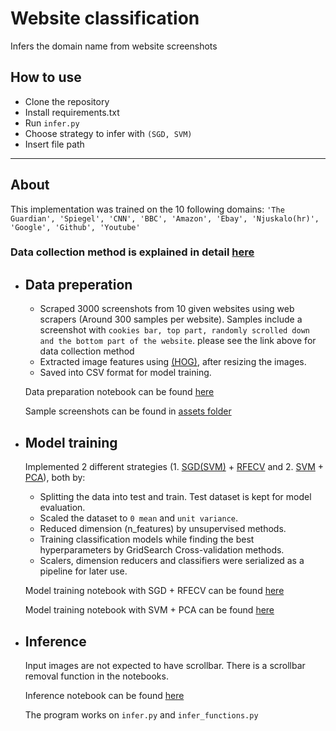 # Website classification

Infers the domain name from website screenshots

## How to use

- Clone the repository
- Install requirements.txt
- Run `infer.py`
- Choose strategy to infer with `(SGD, SVM)`
- Insert file path

---

## About

This implementation was trained on the 10 following domains: `'The Guardian', 'Spiegel', 'CNN', 'BBC', 'Amazon', 'Ebay', 'Njuskalo(hr)', 'Google', 'Github', 'Youtube'`

### Data collection method is explained in detail [here](https://docs.google.com/presentation/d/1UOnSXGmsaVgv6lchmyeCrehXTzLHveAvsHvIsks-Zrw/edit?usp=sharing)

- ## Data preperation

  - Scraped 3000 screenshots from 10 given websites using web scrapers (Around 300 samples per website). Samples include a screenshot with `cookies bar, top part, randomly scrolled down and the bottom part of the website`. please see the link above for data collection method
  - Extracted image features using [(HOG)](https://scikit-image.org/docs/dev/auto_examples/features_detection/plot_hog.html#sphx-glr-auto-examples-features-detection-plot-hog-py), after resizing the images.
  - Saved into CSV format for model training.

  Data preparation notebook can be found [here](notebooks\dataset_creation.ipynb)

  Sample screenshots can be found in [assets folder](assets)

- ## Model training

  Implemented 2 different strategies (1. [SGD(SVM)](https://scikit-learn.org/stable/modules/sgd.html) + [RFECV](https://scikit-learn.org/stable/modules/generated/sklearn.feature_selection.RFECV.html) and 2. [SVM](https://scikit-learn.org/stable/modules/generated/sklearn.svm.SVC.html) + [PCA](https://scikit-learn.org/stable/modules/generated/sklearn.decomposition.PCA.html)), both by:

  - Splitting the data into test and train. Test dataset is kept for model evaluation.
  - Scaled the dataset to `0 mean` and `unit variance`.
  - Reduced dimension (n_features) by unsupervised methods.
  - Training classification models while finding the best hyperparameters by GridSearch Cross-validation methods.
  - Scalers, dimension reducers and classifiers were serialized as a pipeline for later use.

  Model training notebook with SGD + RFECV can be found [here](notebooks\model_training\sgd_rfecv_model_training.ipynb)

  Model training notebook with SVM + PCA can be found [here](notebooks\model_training\svm_pca_model_training.ipynb)

- ## Inference

  Input images are not expected to have scrollbar. There is a scrollbar removal function in the notebooks.

  Inference notebook can be found [here](notebooks\model_inference.ipynb)

  The program works on `infer.py` and `infer_functions.py`
